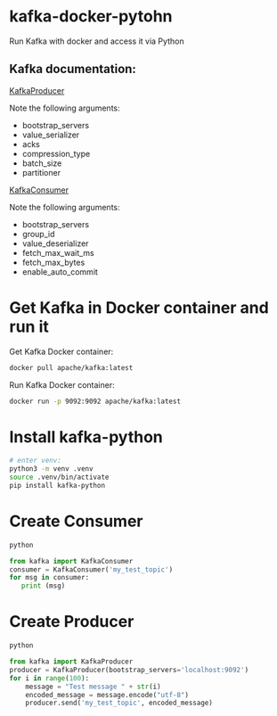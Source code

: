 # kafka-docker-pytohn
Run Kafka with docker and access it via Python

## Kafka documentation:
[KafkaProducer](https://kafka-python.readthedocs.io/en/master/apidoc/KafkaProducer.html)

Note the following arguments:
- bootstrap_servers
- value_serializer
- acks
- compression_type
- batch_size
- partitioner

[KafkaConsumer](https://kafka-python.readthedocs.io/en/master/apidoc/KafkaConsumer.html)

Note the following arguments:
- bootstrap_servers
- group_id
- value_deserializer
- fetch_max_wait_ms
- fetch_max_bytes
- enable_auto_commit


# Get Kafka in Docker container and run it
Get Kafka Docker container:
```bash
docker pull apache/kafka:latest
```
Run Kafka Docker container:
```bash
docker run -p 9092:9092 apache/kafka:latest
```

# Install kafka-python
```bash
# enter venv:
python3 -m venv .venv
source .venv/bin/activate
pip install kafka-python
```

# Create Consumer
```bash
python
```
```python
from kafka import KafkaConsumer
consumer = KafkaConsumer('my_test_topic')
for msg in consumer:
   print (msg)
```

# Create Producer
```bash
python
```
```python
from kafka import KafkaProducer
producer = KafkaProducer(bootstrap_servers='localhost:9092')
for i in range(100):
    message = "Test message " + str(i)
    encoded_message = message.encode("utf-8")
    producer.send('my_test_topic', encoded_message)
```
